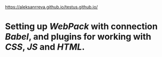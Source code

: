https://aleksanrreva.github.io/testus.github.io/

# Setting up *WebPack* with connection *Babel*, and plugins for working with *CSS*, *JS* and *HTML*.

